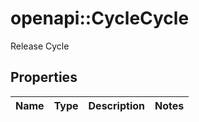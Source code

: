 # openapi::CycleCycle

Release Cycle

## Properties
Name | Type | Description | Notes
------------ | ------------- | ------------- | -------------


